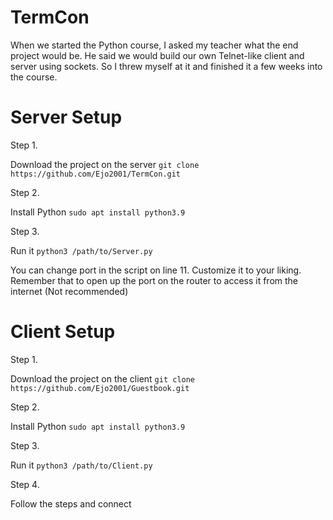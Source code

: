 # TermCon

When we started the Python course, I asked my teacher what the end project would be. He said we would build our own Telnet-like client and server using sockets. So I threw myself at it and finished it a few weeks into the course.


# Server Setup

Step 1. 

Download the project on the server ```git clone https://github.com/Ejo2001/TermCon.git```

Step 2.

Install Python ```sudo apt install python3.9```  

Step 3. 

Run it ```python3 /path/to/Server.py```


You can change port in the script on line 11. Customize it to your liking. Remember that to open up the port on the router to access it from the internet (Not recommended)
 
# Client Setup

Step 1. 

Download the project on the client ```git clone https://github.com/Ejo2001/Guestbook.git```

Step 2.

Install Python ```sudo apt install python3.9```  

Step 3. 

Run it ```python3 /path/to/Client.py```

Step 4.

Follow the steps and connect
